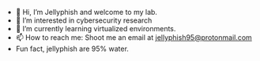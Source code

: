 - 👋 Hi, I’m Jellyphish and welcome to my lab.
- 👀 I’m interested in cybersecurity research
- 🌱 I’m currently learning virtualized environments.
- 📫 How to reach me: Shoot me an email at jellyphish95@protonmail.com
- Fun fact, jellyphish are 95% water. 

